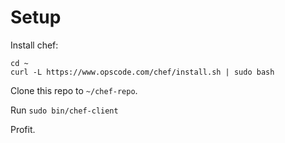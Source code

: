 Setup
========

Install chef:

```
cd ~
curl -L https://www.opscode.com/chef/install.sh | sudo bash
```

Clone this repo to `~/chef-repo`.

Run `sudo bin/chef-client`

Profit.
